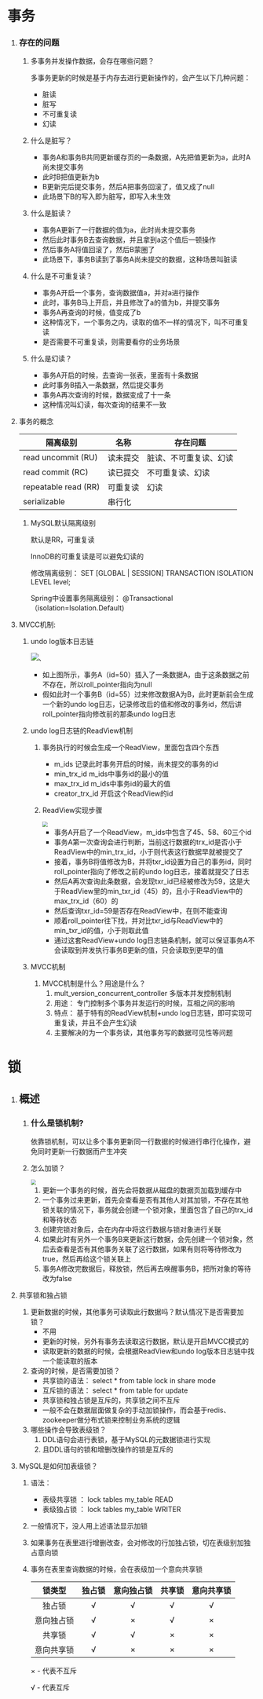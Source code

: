 # 事务

1. ### 存在的问题

   1. 多事务并发操作数据，会存在哪些问题？

      多事务更新的时候是基于内存去进行更新操作的，会产生以下几种问题：

      - 脏读
      - 脏写
      - 不可重复读
      - 幻读

   2. 什么是脏写？

      - 事务A和事务B共同更新缓存页的一条数据，A先把值更新为a，此时A尚未提交事务
      - 此时B把值更新为b
      - B更新完后提交事务，然后A把事务回滚了，值又成了null
      - 此场景下B的写入即为脏写，即写入未生效

   3. 什么是脏读？

      - 事务A更新了一行数据的值为a，此时尚未提交事务
      - 然后此时事务B去查询数据，并且拿到a这个值后一顿操作
      - 然后事务A将值回滚了，然后B蒙圈了
      - 此场景下，事务B读到了事务A尚未提交的数据，这种场景叫脏读

   4. 什么是不可重复读？

      - 事务A开启一个事务，查询数据值a，并对a进行操作
      - 此时，事务B马上开启，并且修改了a的值为b，并提交事务
      - 事务A再查询的时候，值变成了b
      - 这种情况下，一个事务之内，读取的值不一样的情况下，叫不可重复读
      - 是否需要不可重复读，则需要看你的业务场景

   5. 什么是幻读？

      - 事务A开启的时候，去查询一张表，里面有十条数据
      - 此时事务B插入一条数据，然后提交事务
      - 事务A再次查询的时候，数据变成了十一条
      - 这种情况叫幻读，每次查询的结果不一致

2. 事务的概念

   | 隔离级别             | 名称     | 存在问题               |
   | -------------------- | -------- | ---------------------- |
   | read uncommit (RU)   | 读未提交 | 脏读、不可重复读、幻读 |
   | read commit (RC)     | 读已提交 | 不可重复读、幻读       |
   | repeatable read (RR) | 可重复读 | 幻读                   |
   | serializable         | 串行化   |                        |

   1. MySQL默认隔离级别
      
      默认是RR，可重复读
      
      InnoDB的可重复读是可以避免幻读的
      
      修改隔离级别： SET [GLOBAL | SESSION] TRANSACTION ISOLATION LEVEL level;
      
      Spring中设置事务隔离级别： @Transactional（isolation=Isolation.Default)

3. MVCC机制:

   1. undo log版本日志链

      <img src="..\imgs\undo log日志链.png" style="zoom:100%;" />、

      - 如上图所示，事务A（id=50）插入了一条数据A，由于这条数据之前不存在，所以roll_pointer指向为null
      - 假如此时一个事务B（id=55）过来修改数据A为B，此时更新前会生成一个新的undo log日志，记录修改后的值和修改的事务id，然后讲roll_pointer指向修改前的那条undo log日志

   2. undo log日志链的ReadView机制

      1. 事务执行的时候会生成一个ReadView，里面包含四个东西

         - m_ids 记录此时事务开启的时候，尚未提交的事务的id
         - min_trx_id   m_ids中事务id的最小的值
         - max_trx_id m_ids中事务id的最大的值
         - creator_trx_id 开启这个ReadView的id

      2. ReadView实现步骤

         <img src="..\imgs\ReadView日志链应用.png" style="zoom:67%;" />

         - 事务A开启了一个ReadView，m_ids中包含了45、58、60三个id
         - 事务A第一次查询会进行判断，当前这行数据的trx_id是否小于ReadView中的min_trx_id，小于则代表这行数据早就被提交了
         - 接着，事务B将值修改为B，并将txr_id设置为自己的事务id，同时roll_pointer指向了修改之前的undo log日志，接着就提交了日志
         - 然后A再次查询此条数据，会发现txr_id已经被修改为59，这是大于ReadView里的min_txr_id（45）的，且小于ReadView中的max_trx_id（60）的
         - 然后查询txr_id=59是否存在ReadView中，在则不能查询
         - 顺着roll_pointer往下找，并对比txr_id与ReadView中的min_txr_id的值，小于则取此值
         - 通过这套ReadView+undo log日志链条机制，就可以保证事务A不会读取到并发执行事务B更新的值，只会读取到更早的值

   3. MVCC机制

      1. MVCC机制是什么？用途是什么？
         1. mult_version_concurrent_controller 多版本并发控制机制
         2. 用途： 专门控制多个事务并发运行的时候，互相之间的影响
         3. 特点： 基于特有的ReadView机制+undo log日志链，即可实现可重复读，并且不会产生幻读
         4. 主要解决的为一个事务读，其他事务写的数据可见性等问题

# 锁

1. ## 概述

   1. ### 什么是锁机制?

      依靠锁机制，可以让多个事务更新同一行数据的时候进行串行化操作，避免同时更新一行数据而产生冲突

   2. 怎么加锁？

      <img src="..\imgs\加锁步骤.png" style="zoom:67%;" />

      1. 更新一个事务的时候，首先会将数据从磁盘的数据页加载到缓存中
      2. 一个事务过来更新，首先会查看是否有其他人对其加锁，不存在其他锁关联的情况下，事务就会创建一个锁对象，里面包含了自己的trx_id和等待状态
      3. 创建完锁对象后，会在内存中将这行数据与锁对象进行关联
      4. 如果此时有另外一个事务B来更新这行数据，会先创建一个锁对象，然后去查看是否有其他事务关联了这行数据，如果有则将等待修改为true，然后再给这个锁关联上
      5. 事务A修改完数据后，释放锁，然后再去唤醒事务B，把所对象的等待改为false

2. 共享锁和独占锁

   1. 更新数据的时候，其他事务可读取此行数据吗？默认情况下是否需要加锁？
      - 不用
      - 更新的时候，另外有事务去读取这行数据，默认是开启MVCC模式的
      - 读取更新的数据的时候，会根据ReadView和undo log版本日志链中找一个能读取的版本
   2. 查询的时候，是否需要加锁？
      - 共享锁的语法： select * from table lock in share mode
      - 互斥锁的语法： select * from table for update
      - 共享锁和独占锁是互斥的，共享锁之间不互斥
      - 一般不会在数据层面做复杂的手动加锁操作，而会基于redis、zookeeper做分布式锁来控制业务系统的逻辑
   3. 哪些操作会导致表级锁？
      1. DDL语句会进行表锁，基于MySQL的元数据锁进行实现
      2. 且DDL语句的锁和增删改操作的锁是互斥的

3. MySQL是如何加表级锁？

   1. 语法：

      - 表级共享锁 ： lock tables my_table READ
      - 表级独占锁 ： lock tables my_table WRITER

   2. 一般情况下，没人用上述语法显示加锁

   3. 如果事务在表里进行增删改查，会对修改的行加独占锁，切在表级别加独占意向锁

   4. 事务在表里查询数据的时候，会在表级加一个意向共享锁

      |   锁类型   | 独占锁 | 意向独占锁 | 共享锁 | 意向共享锁 |
      | :--------: | :----: | :--------: | :----: | :--------: |
      |   独占锁   |   √    |     √      |   √    |     √      |
      | 意向独占锁 |   √    |     ×      |   √    |     ×      |
      |   共享锁   |   √    |     √      |   ×    |     ×      |
      | 意向共享锁 |   √    |     ×      |   ×    |     ×      |

      × - 代表不互斥

      √ - 代表互斥